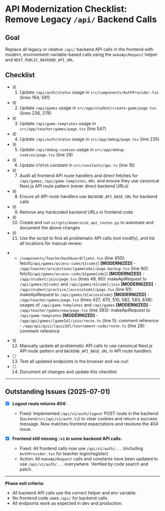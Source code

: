 
# API Modernization Checklist: Remove Legacy `/api/` Backend Calls

## Goal
Replace all legacy or relative `/api/` backend API calls in the frontend with modern, environment-variable-based calls using the `makeApiRequest` helper and `NEXT_PUBLIC_BACKEND_API_URL`.




## Checklist

- [x] 1. Update `/api/auth/status` usage in `src/components/AuthProvider.tsx` (lines 164, 591)
- [x] 2. Update `/api/games` usage in `src/app/student/create-game/page.tsx` (lines 236, 278)
- [x] 3. Update `/api/game-templates` usage in `src/app/teacher/games/page.tsx` (line 547)
- [x] 4. Update `/api/auth/status` usage in `src/app/debug/page.tsx` (line 235)
- [x] 5. Update `/api/debug-cookies` usage in `src/app/debug-cookies/page.tsx` (line 26)
- [x] 6. Update `STATUS` constant in `src/constants/api.ts` (line 16)
- [x] 7. Audit all frontend API route handlers and direct fetches for `/api/games`, `/api/game-templates`, etc. and ensure they use canonical Next.js API route pattern (never direct backend URLs)
- [x] 8. Ensure all API route handlers use `BACKEND_API_BASE_URL` for backend calls
- [x] 9. Remove any hardcoded backend URLs in frontend code
- [x] 10. Create and run `scripts/modernize_api_routes.py` to automate and document the above changes
- [x] 11. Use the script to find all problematic API calls (not modify), and list all locations for manual review:
-    - `/components/TeacherDashboardClient.tsx` (line 450): fetch(`/api/games/access-code/${code}`) **[MODERNIZED]**
    - `/app/teacher/projection/[gameCode]/page.backup.tsx` (line 90): fetch(`/api/games/access-code/${gameCode}`) **[MODERNIZED]**
    - `/app/student/join/page.tsx` (lines 49, 60): makeApiRequest to `/api/games/${code}` and `/api/games/${code}/join` **[MODERNIZED]**
    - `/app/student/practice/[accessCode]/page.tsx` (line 91): makeApiRequest to `/api/games/${accessCode}` **[MODERNIZED]**
    - `/app/teacher/games/page.tsx` (lines 427, 470, 510, 582, 583, 638): usages of `/api/game-templates` and `/api/games` **[MODERNIZED]**
    - `/app/teacher/games/new/page.tsx` (line 393): makeApiRequest to `/api/game-templates` **[MODERNIZED]**
    - `/app/api/games/[gameId]/join/route.ts` (line 5): comment reference
    - `/app/api/quiz/[quizId]/tournament-code/route.ts` (line 28): comment reference
- [x] 12. Manually update all problematic API calls to use canonical Next.js API route pattern and `BACKEND_API_BASE_URL` in API route handlers
- [ ] 13. Test all updated endpoints in the browser and via curl
- [ ] 14. Document all changes and update this checklist

---


## Outstanding Issues (2025-07-01)

- [x] **Logout route returns 404:**
    - Fixed: Implemented `/api/v1/auth/logout` POST route in the backend (`backend/src/api/v1/auth.ts`) to clear cookies and return a success message. Now matches frontend expectations and resolves the 404 issue.

- [x] **Frontend still missing `/v1` in some backend API calls:**
    - Fixed: All frontend calls now use `/api/v1/auth/...` (including `AuthProvider.tsx` for teacher login/register).
    - Action: All `makeApiRequest` calls and constants have been updated to use `/api/v1/auth/...` everywhere. Verified by code search and patch.

---


**Phase exit criteria:**
- All backend API calls use the correct helper and env variable.
- No frontend code uses `/api/` for backend calls.
- All endpoints work as expected in dev and production.
